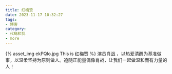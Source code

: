 ```yaml
---
title: 红梅赞
date: 2023-11-17 10:32:27
tags:
- 博客
category:
- 代码和我
- more
---
```

{% asset_img ekPQlo.jpg This is 红梅赞 %}
演员肖战 ，以热爱清醒为基准做事，以温柔坚持为原则做人。追随正能量偶像肖战，让我们一起做温和而有力量的人！